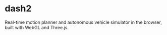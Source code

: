 # dash2
 Real-time motion planner and autonomous vehicle simulator in the browser, built with WebGL and Three.js. 
